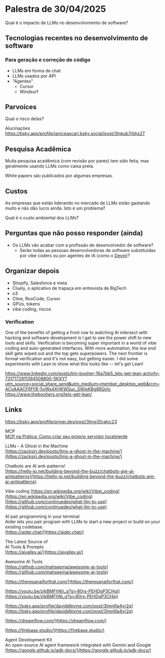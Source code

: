 # Palestra de 30/04/2025

Qual é o impacto de LLMs no desenvolvimento de software?


## Tecnologias recentes no desenvolvimento de software

### Para geração e correção de código

- LLMs em forma de chat
- LLMs usados por API
- "Agentes"
  - Cursor
  - Windsurf 


## Parvoíces

Qual o risco delas?

Alucinações <https://bsky.app/profile/janiceascari.bsky.social/post/3lnkub7rbhs27>


## Pesquisa Acadêmica

Muita pesquisa acadêmica (com revisão por pares) tem sido feita, mas geralmente usando LLMs como caixa preta.

White papers são publicados por algumas empresas.

## Custos

As empresas que estão liderando no mercado de LLMs estão gastando muito e não dão lucro ainda. Isto é um problema?

Qual é o custo ambiental dos LLMs?


## Perguntas que não posso responder (ainda)

- Os LLMs vão acabar com a profissão de desenvolvedor de software?
  - Serão todas as pessoas desenvolvedoras de software substituídas por vibe coders ou por agentes de IA (como o [Devin](https://devin.ai/))? 


## Organizar depois

* Shopify, Salesforce e meta
* Cluely, o aplicativo de trapaça em entrevista de BigTech
* o3
* Cline, RooCode, Cursor
* GPUs, tokens
* vibe coding, riscos

### Verification

One of the benefits of getting a front row to watching AI intersect with hacking and software development is I get to see the power shift to new tools and skills. Verification is becoming super important in a world of vibe coding and auto-generated interfaces. With more automation, the low end skill gets wiped out and the top gets superpowers. The next frontier is formal verification and it's not easy, but getting easier. I did some experiments with Lean to show what this looks like -- let's get Lean!

<https://www.linkedin.com/posts/tim-booher-16a7bb5_lets-get-lean-activity-7317172911394508800-5KXY?utm_source=social_share_send&utm_medium=member_desktop_web&rcm=ACoAAACF6fYB-5xWs4XHKWSuc_SWjeKBg86Qylc>
<https://www.theboohers.org/lets-get-lean/>


## Links

<https://bsky.app/profile/priver.dev/post/3lmg35rakjc23>

MCP  
[MCP na Prática: Como criar seu próprio servidor localmente](https://elisaterumi.substack.com/p/mcp-na-pratica-como-criar-seu-proprio?utm_source=post-email-title&publication_id=3065378&post_id=160945085&utm_campaign=email-post-title&isFreemail=true&r=94fit&triedRedirect=true&utm_medium=email)

LLMs \- A Ghost in the Machine  
[https://zacksiri.dev/posts/llms-a-ghost-in-the-machine/](https://zacksiri.dev/posts/llms-a-ghost-in-the-machine/) 

Chatbots are AI anti-patterns\!  
[https://hello-jp.net/building-beyond-the-buzz/chatbots-are-ai-antipatterns](https://hello-jp.net/building-beyond-the-buzz/chatbots-are-ai-antipatterns) 

Vibe coding [https://en.wikipedia.org/wiki/Vibe\_coding](https://en.wikipedia.org/wiki/Vibe_coding)  
[https://github.com/continuedev/what-llm-to-use](https://github.com/continuedev/what-llm-to-use) 

AI pair programming in your terminal  
Aider lets you pair program with LLMs to start a new project or build on your existing codebase.  
[https://aider.chat/](https://aider.chat/)

The Latest Source of  
AI Tools & Prompts  
[https://aivalley.ai/](https://aivalley.ai/)

Awesome AI Tools  
[https://github.com/mahseema/awesome-ai-tools](https://github.com/mahseema/awesome-ai-tools)

[https://theresanaiforthat.com/](https://theresanaiforthat.com/) 

[https://youtu.be/zjkBMFhNj\_g?si=80rs-PEHDgP3CHqi](https://youtu.be/zjkBMFhNj_g?si=80rs-PEHDgP3CHqi) 

[https://bsky.app/profile/daviddlevine.com/post/3lmnllla4vr2q](https://bsky.app/profile/daviddlevine.com/post/3lmnllla4vr2q)

 [https://dreamflow.com/](https://dreamflow.com/) 

 [https://firebase.studio/](https://firebase.studio/)

Agent Development Kit  
An open-source AI agent framework integrated with Gemini and Google  
[https://google.github.io/adk-docs/](https://google.github.io/adk-docs/)   



